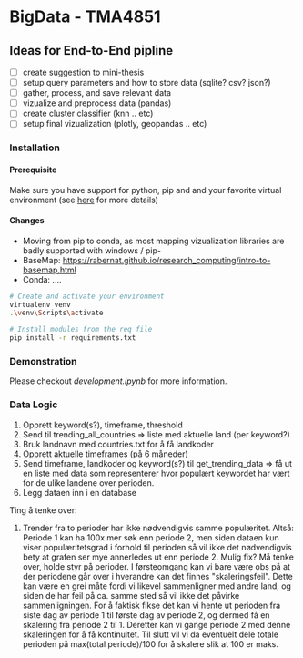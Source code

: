 # BigData - TMA4851

## Ideas for End-to-End pipline
- [ ] create suggestion to mini-thesis 
- [ ] setup query parameters and how to store data (sqlite? csv? json?)
- [ ] gather, process, and save relevant data
- [ ] vizualize and preprocess data (pandas)
- [ ] create cluster classifier (knn .. etc)
- [ ] setup final vizualization (plotly, geopandas .. etc)

### Installation

#### Prerequisite
Make sure you have support for python, pip and and your favorite virtual environment (see [here](https://packaging.python.org/en/latest/guides/installing-using-pip-and-virtual-environments/) for more details)   


#### Changes
- Moving from pip to conda, as most mapping vizualization libraries are badly supported with windows / pip-
- BaseMap: https://rabernat.github.io/research_computing/intro-to-basemap.html
- Conda: ....

```bash
# Create and activate your environment
virtualenv venv
.\venv\Scripts\activate
```

```bash
# Install modules from the req file
pip install -r requirements.txt
```

### Demonstration
Please checkout *development.ipynb* for more information.

### Data Logic

1. Opprett keyword(s?), timeframe, threshold
2. Send til trending_all_countries => liste med aktuelle land (per keyword?)
3. Bruk landnavn med countries.txt for å få landkoder
5. Opprett aktuelle timeframes (på 6 måneder)
4. Send timeframe, landkoder og keyword(s?) til get_trending_data => få ut en liste med data som representerer hvor populært keywordet har vært for de ulike landene over perioden.
5. Legg dataen inn i en database

Ting å tenke over:
1. Trender fra to perioder har ikke nødvendigvis samme populæritet.
Altså: Periode 1 kan ha 100x mer søk enn periode 2, men siden dataen kun viser 
populæritetsgrad i forhold til perioden så vil ikke det nødvendigvis bety at grafen 
ser mye annerledes ut enn periode 2.
Mulig fix? Må tenke over, holde styr på perioder. I førsteomgang kan vi bare være
obs på at der periodene går over i hverandre kan det finnes "skaleringsfeil".
Dette kan være en grei måte fordi vi likevel sammenligner med andre land, og siden
de har feil på ca. samme sted så vil ikke det påvirke sammenligningen.
For å faktisk fikse det kan vi hente ut perioden fra siste dag av periode 1 til
første dag av periode 2, og dermed få en skalering fra periode 2 til 1.
Deretter kan vi gange periode 2 med denne skaleringen for å få kontinuitet.
Til slutt vil vi da eventuelt dele totale perioden på max(total periode)/100 for
å skalere slik at 100 er maks.
